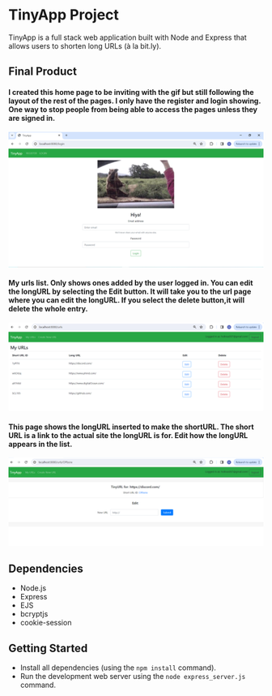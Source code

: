 # TinyApp Project

TinyApp is a full stack web application built with Node and Express that allows users to shorten long URLs (à la bit.ly).

## Final Product

#### I created this home page to be inviting with the gif but still following the layout of the rest of the pages. I only have the register and login showing. One way to stop people from being able to access the pages unless they are signed in.

!["Screenshot of login page"](https://github.com/Millington-Holi7/tinyapp/blob/master/docs/login-page.png?raw=true)



#### My urls list. Only shows ones added by the user logged in. You can edit the longURL by selecting the Edit button. It will take you to the url page where you can edit the longURL. If you select the delete button,it will delete the whole entry.

!["Screenshot of urls page"](https://github.com/Millington-Holi7/tinyapp/blob/master/docs/urls-page.png?raw=true)



#### This page shows the longURL inserted to make the shortURL. The short URL is a link to the actual site the longURL is for. Edit how the longURL appears in the list. 

!["Screenshot of urls/:id page"](https://github.com/Millington-Holi7/tinyapp/blob/master/docs/url-id-page.png?raw=true)



## Dependencies

- Node.js
- Express
- EJS
- bcryptjs
- cookie-session

## Getting Started

- Install all dependencies (using the `npm install` command).
- Run the development web server using the `node express_server.js` command.